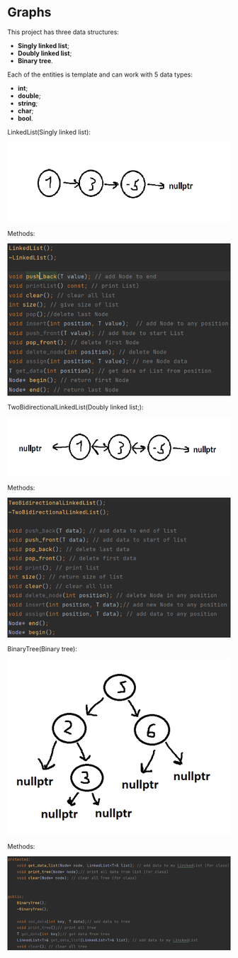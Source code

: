 # Graphs

This project has three data structures: 
- **Singly linked list**;
- **Doubly linked list**;
- **Binary tree**.

 Each of the entities is template and can work with 5 data types:
- **int**;
- **double**;
- **string**;
- **char**;
- **bool**.

LinkedList(Singly linked list):

![Image text](Page/LinkedList.PNG)

Methods:

![Image text](Page/LinkedListMeth.PNG)


TwoBidirectionalLinkedList(Doubly linked list;):

![Image text](Page/SecondList.PNG)

Methods:

![Image text](Page/SecondListMeth.PNG)


BinaryTree(Binary tree):

![Image text](Page/BinaryTree.PNG)

Methods:

![Image text](Page/BinaryTreeMeth.PNG)
